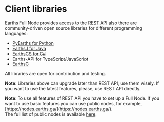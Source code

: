 # Client libraries

Earths Full Node provides access to the [REST API](/en/development-and-api/node-api-overview.md) also there are community-driven open source libraries for different programming languages:

* [PyEarths for Python](/development-and-api/client-libraries/pyearths.md)
* [EarthsJ for Java](/development-and-api/client-libraries/earthsj.md)
* [EarthsCS for C\#](/development-and-api/client-libraries/earthscs.md)
* [Earths-API for TypeScript/JavaScript](https://github.com/earthspay/earths-api)
* [EarthsC](/development-and-api/client-libraries/earths-c.md)

All libraries are open for contribution and testing.

**Note**: Libraries above can upgrade later than REST API, use them wisely. If you want to use the latest features, please, use REST API directly.

**Note**: To use all features of REST API you have to set up a Full Node. If you want to use basic features you can use public nodes, for example, [https://nodes.earths.ga/](https://nodes.earths.ga/).  
The full list of public nodes is available [here](http://dev.pyearths.org/generators/).
